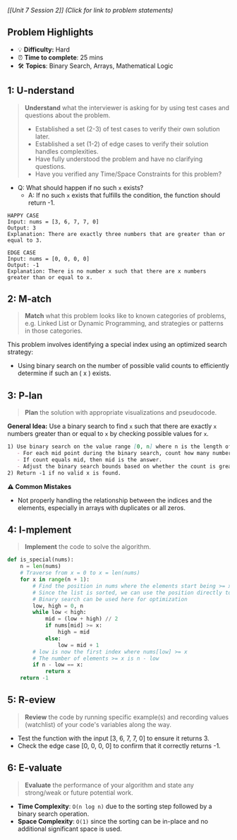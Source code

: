 *[[Unit 7 Session 2]] (Click for link to problem statements)*

## Problem Highlights

* 💡 **Difficulty:** Hard
* ⏰ **Time to complete**: 25 mins
* 🛠️ **Topics**: Binary Search, Arrays, Mathematical Logic
    
## 1: U-nderstand
 
> **Understand** what the interviewer is asking for by using test cases and questions about the problem.
> - Established a set (2-3) of test cases to verify their own solution later.
> - Established a set (1-2) of edge cases to verify their solution handles complexities.
> - Have fully understood the problem and have no clarifying questions.
> - Have you verified any Time/Space Constraints for this problem?

- Q: What should happen if no such `x` exists?
  - A: If no such `x` exists that fulfills the condition, the function should return -1.

```
HAPPY CASE
Input: nums = [3, 6, 7, 7, 0]
Output: 3
Explanation: There are exactly three numbers that are greater than or equal to 3.

EDGE CASE
Input: nums = [0, 0, 0, 0]
Output: -1
Explanation: There is no number x such that there are x numbers greater than or equal to x.
```
    
## 2: M-atch

> **Match** what this problem looks like to known categories of problems, e.g. Linked List or Dynamic Programming, and strategies or patterns in those categories.

This problem involves identifying a special index using an optimized search strategy:

- Using binary search on the number of possible valid counts to efficiently determine if such an \( x \) exists.

## 3: P-lan

> **Plan** the solution with appropriate visualizations and pseudocode.

**General Idea:** Use a binary search to find `x` such that there are exactly `x` numbers greater than or equal to `x` by checking possible values for `x`.

```markdown
1) Use binary search on the value range [0, n] where n is the length of the array:
   - For each mid point during the binary search, count how many numbers are greater than or equal to \( mid \).
   - If count equals mid, then mid is the answer.
   - Adjust the binary search bounds based on whether the count is greater or less than \( mid \).
2) Return -1 if no valid x is found.
```

**⚠️ Common Mistakes**

- Not properly handling the relationship between the indices and the elements, especially in arrays with duplicates or all zeros.

## 4: I-mplement

> **Implement** the code to solve the algorithm.

```python
def is_special(nums):
    n = len(nums)
    # Traverse from x = 0 to x = len(nums)
    for x in range(n + 1):
        # Find the position in nums where the elements start being >= x
        # Since the list is sorted, we can use the position directly to find how many elements are >= x
        # Binary search can be used here for optimization
        low, high = 0, n
        while low < high:
            mid = (low + high) // 2
            if nums[mid] >= x:
                high = mid
            else:
                low = mid + 1
        # low is now the first index where nums[low] >= x
        # The number of elements >= x is n - low
        if n - low == x:
            return x
    return -1
```

## 5: R-eview

> **Review** the code by running specific example(s) and recording values (watchlist) of your code's variables along the way.

- Test the function with the input [3, 6, 7, 7, 0] to ensure it returns 3.
- Check the edge case [0, 0, 0, 0] to confirm that it correctly returns -1.

## 6: E-valuate

> **Evaluate** the performance of your algorithm and state any strong/weak or future potential work.

* **Time Complexity**: `O(n log n)` due to the sorting step followed by a binary search operation.
* **Space Complexity**: `O(1)` since the sorting can be in-place and no additional significant space is used.
